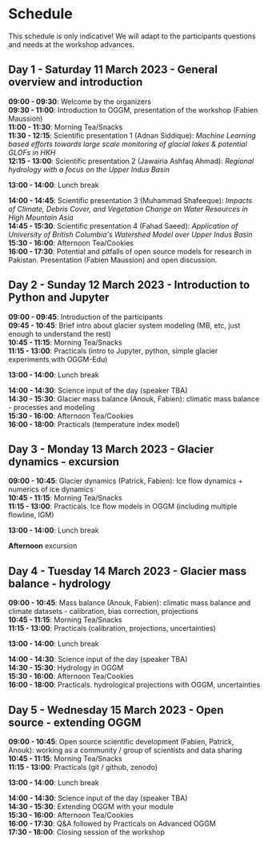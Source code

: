 # Schedule

This schedule is only indicative! We will adapt to the participants questions and needs at the workshop advances.

## Day 1 - Saturday 11 March 2023 - General overview and introduction

**09:00 - 09:30**: Welcome by the organizers<br>
**09:30 - 11:00**: Introduction to OGGM, presentation of the workshop (Fabien Maussion)<br>
**11:00 - 11:30**: Morning Tea/Snacks<br>
**11:30 - 12:15**: Scientific presentation 1 (Adnan Siddique): *Machine Learning based efforts towards large scale monitoring of glacial lakes & potential GLOFs in HKH*<br>
**12:15 - 13:00**: Scientific presentation 2 (Jawairia Ashfaq Ahmad): *Regional hydrology with a focus on the Upper Indus Basin*<br>

**13:00 - 14:00**: Lunch break

**14:00 - 14:45**: Scientific presentation 3 (Muhammad Shafeeque): *Impacts of Climate, Debris Cover, and Vegetation Change on Water Resources in High Mountain Asia*<br>
**14:45 - 15:30**: Scientific presentation 4 (Fahad Saeed): *Application of University of British Columbia's Watershed Model over Upper Indus Basin*<br>
**15:30 - 16:00**: Afternoon Tea/Cookies<br>
**16:00 - 17:30**: Potential and pitfalls of open source models for research in Pakistan. Presentation (Fabien Maussion) and open discussion.<br>

## Day 2 - Sunday 12 March 2023 - Introduction to Python and Jupyter

**09:00 - 09:45**: Introduction of the participants<br>
**09:45 - 10:45**: Brief intro about glacier system modeling (MB, etc, just enough to understand the rest)<br> 
**10:45 - 11:15**: Morning Tea/Snacks<br>
**11:15 - 13:00**: Practicals (intro to Jupyter, python, simple glacier experiments with OGGM-Edu)<br>

**13:00 - 14:00**: Lunch break

**14:00 - 14:30**: Science input of the day (speaker TBA)<br> 
**14:30 - 15:30**: Glacier mass balance (Anouk, Fabien): climatic mass balance - processes and modeling<br> 
**15:30 - 16:00**: Afternoon Tea/Cookies<br>
**16:00 - 18:00**: Practicals (temperature index model)<br>

## Day 3 - Monday 13 March 2023 - Glacier dynamics - excursion

**09:00 - 10:45**: Glacier dynamics (Patrick, Fabien): Ice flow dynamics + numerics of ice dynamics<br> 
**10:45 - 11:15**: Morning Tea/Snacks<br> 
**11:15 - 13:00**: Practicals. Ice flow models in OGGM (including multiple flowline, IGM)<br> 

**13:00 - 14:00**: Lunch break

**Afternoon** excursion

## Day 4 - Tuesday 14 March 2023 - Glacier mass balance - hydrology

**09:00 - 10:45**: Mass balance (Anouk, Fabien): climatic mass balance and climate datasets - calibration, bias correction, projections<br> 
**10:45 - 11:15**: Morning Tea/Snacks<br> 
**11:15 - 13:00**: Practicals (calibration, projections, uncertainties)<br> 

**13:00 - 14:00**: Lunch break

**14:00 - 14:30**: Science input of the day (speaker TBA)<br> 
**14:30 - 15:30**: Hydrology in OGGM<br> 
**15:30 - 16:00**: Afternoon Tea/Cookies<br> 
**16:00 - 18:00**: Practicals. hydrological projections with OGGM, uncertainties<br> 

## Day 5 - Wednesday 15 March 2023 - Open source - extending OGGM

**09:00 - 10:45**: Open source scientific development (Fabien, Patrick, Anouk): working as a community / group of scientists and data sharing<br> 
**10:45 - 11:15**: Morning Tea/Snacks<br> 
**11:15 - 13:00**: Practicals (git / github, zenodo)<br> 

**13:00 - 14:00**: Lunch break

**14:00 - 14:30**: Science input of the day (speaker TBA)<br> 
**14:30 - 15:30**: Extending OGGM with your module<br> 
**15:30 - 16:00**: Afternoon Tea/Cookies<br> 
**16:00 - 17:30**: Q&A followed by Practicals on Advanced OGGM<br> 
**17:30 - 18:00**: Closing session of the workshop<br> 
